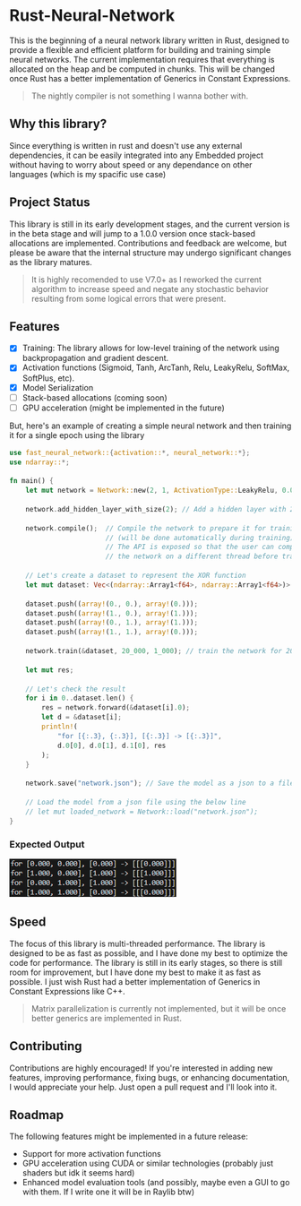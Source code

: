 # Rust-Neural-Network

This is the beginning of a neural network library written in Rust, designed to provide a flexible and efficient platform for building and training simple neural networks.
The current implementation requires that everything is allocated on the heap and be computed in chunks. This will be changed once Rust has a better implementation of Generics in Constant Expressions.

> The nightly compiler is not something I wanna bother with.

## Why this library?

Since everything is written in rust and doesn't use any external dependencies, it can be easily integrated into any Embedded project without having to worry about speed or any dependance on other languages (which is my spacific use case)

## Project Status

This library is still in its early development stages, and the current version is in the beta stage and will jump to a 1.0.0 version once stack-based allocations are implemented.
Contributions and feedback are welcome, but please be aware that the internal structure may undergo significant changes as the library matures.

> It is highly recomended to use V7.0+ as I reworked the current algorithm to increase speed and negate any stochastic behavior resulting from some logical errors that were present.

## Features

- [x] Training: The library allows for low-level training of the network using backpropagation and gradient descent.
- [x] Activation functions (Sigmoid, Tanh, ArcTanh, Relu, LeakyRelu, SoftMax, SoftPlus, etc).
- [x] Model Serialization
- [ ] Stack-based allocations (coming soon)
- [ ] GPU acceleration (might be implemented in the future)

But, here's an example of creating a simple neural network and then training it for a single epoch using the library

```rust
use fast_neural_network::{activation::*, neural_network::*};
use ndarray::*;

fn main() {
    let mut network = Network::new(2, 1, ActivationType::LeakyRelu, 0.01); // Create a new network with 2 inputs, 1 output, a LeakyRelu activation function, and a learning rate of 0.01

    network.add_hidden_layer_with_size(2); // Add a hidden layer with 2 neurons

    network.compile();  // Compile the network to prepare it for training
                        // (will be done automatically during training)
                        // The API is exposed so that the user can compile
                        // the network on a different thread before training if they want to

    // Let's create a dataset to represent the XOR function
    let mut dataset: Vec<(ndarray::Array1<f64>, ndarray::Array1<f64>)> = Vec::new();

    dataset.push((array!(0., 0.), array!(0.)));
    dataset.push((array!(1., 0.), array!(1.)));
    dataset.push((array!(0., 1.), array!(1.)));
    dataset.push((array!(1., 1.), array!(0.)));

    network.train(&dataset, 20_000, 1_000); // train the network for 20,000 epochs with a decay_time of 1,000 epochs

    let mut res;

    // Let's check the result
    for i in 0..dataset.len() {
        res = network.forward(&dataset[i].0);
        let d = &dataset[i];
        println!(
            "for [{:.3}, {:.3}], [{:.3}] -> [{:.3}]",
            d.0[0], d.0[1], d.1[0], res
        );
    }

    network.save("network.json"); // Save the model as a json to a file

    // Load the model from a json file using the below line
    // let mut loaded_network = Network::load("network.json");  
}
```

### Expected Output
![Expected Output](xor_result.png)

## Speed

The focus of this library is multi-threaded performance. The library is designed to be as fast as possible, and I have done my best to optimize the code for performance. The library is still in its early stages, so there is still room for improvement, but I have done my best to make it as fast as possible. I just wish Rust had a better implementation of Generics in Constant Expressions like C++.

> Matrix parallelization is currently not implemented, but it will be once better generics are implemented in Rust.

## Contributing

Contributions are highly encouraged! If you're interested in adding new features, improving performance, fixing bugs, or enhancing documentation, I would appreciate your help. Just open a pull request and I'll look into it.

## Roadmap

The following features might be implemented in a future release:

- Support for more activation functions
- GPU acceleration using CUDA or similar technologies (probably just shaders but idk it seems hard)
- Enhanced model evaluation tools (and possibly, maybe even a GUI to go with them. If I write one it will be in Raylib btw)
